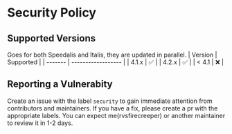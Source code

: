 # Security Policy

## Supported Versions

Goes for both Speedalis and Italis, they are updated in parallel.
| Version | Supported          |
| ------- | ------------------ |
| 4.1.x   | :white_check_mark: |
| 4.2.x   | :white_check_mark: |
| < 4.1   | :x:                |

## Reporting a Vulnerabity

Create an issue with the label `security` to gain immediate attention from contributors and maintainers. If you have a fix, please create a pr with the appropriate labels. You can expect me(rvsfirecreeper) or another maintainer to review it in 1-2 days.
